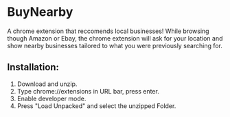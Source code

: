 # BuyNearby
A chrome extension that reccomends local businesses! While browsing though Amazon or Ebay, the chrome extension will ask for your location and show nearby businesses tailored to what you were previously searching for.

## Installation:
1. Download and unzip.
2. Type chrome://extensions in URL bar, press enter.
3. Enable developer mode.
4. Press "Load Unpacked" and select the unzipped Folder.
